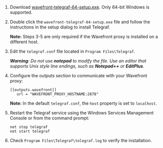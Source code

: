 1. Download [wavefront-telegraf-64-setup.exe](https://s3-us-west-2.amazonaws.com/wavefront-cdn/windows/wavefront-telegraf-64-setup.exe). Only 64-bit Windows is supported.
2. Double click the `wavefront-telegraf-64-setup.exe` file and follow the instructions in the setup dialog to install Telegraf.

   **Note:** Steps 3-5 are only required if the Wavefront proxy is installed on a different host.
3. Edit the `telegraf.conf` file located in `Program Files\Telegraf`.

   _**Warning**: Do not use **notepad** to modify the file. Use an editor that supports Unix style line endings, such as **Notepad++** or **EditPlus**._
4. Configure the outputs section to communicate with your Wavefront proxy:
   ```
   [[outputs.wavefront]]
      url = "WAVEFRONT_PROXY_HOSTNAME:2878"
   ```
    **Note:**  In the default `telegraf.conf`, the `host` property is set to `localhost`.
5. Restart the Telegraf service using the Windows Services Management Console or from the  command prompt:
   ```
   net stop telegraf
   net start telegraf
   ```
6. Check `Program Files\Telegraf\telegraf.log` to verify the installation.
